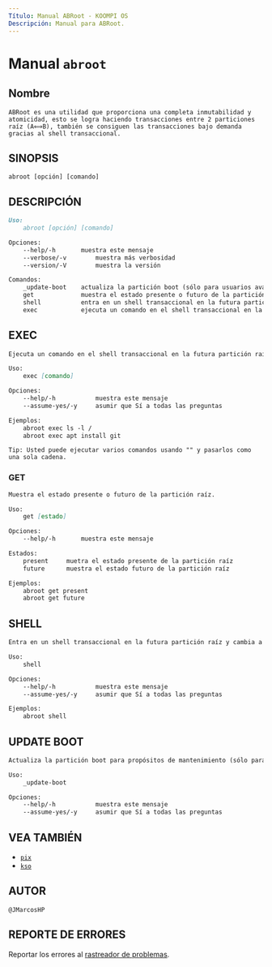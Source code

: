 ```yaml
---
Título: Manual ABRoot - KOOMPI OS
Descripción: Manual para ABRoot.
---
```


# Manual `abroot`

## Nombre

```text
ABRoot es una utilidad que proporciona una completa inmutabilidad y atomicidad, esto se logra haciendo transacciones entre 2 particiones raíz (A⟺B), también se consiguen las transacciones bajo demanda gracias al shell transaccional.
```

## SINOPSIS

```text
abroot [opción] [comando]
```

## DESCRIPCIÓN

```markdown
Uso:
    abroot [opción] [comando]

Opciones:
    --help/-h       muestra este mensaje
    --verbose/-v        muestra más verbosidad
    --version/-V        muestra la versión

Comandos:
    _update-boot    actualiza la partición boot (sólo para usuarios avanzados)
    get             muestra el estado presente o futuro de la partición raíz
    shell           entra en un shell transaccional en la futura partición raíz y cambia a esa partición en el siguiente reinicio
    exec            ejecuta un comando en el shell transaccional en la futura partición raíz y cambia a esa partición en el siguiente reinicio
```

## EXEC

```markdown
Ejecuta un comando en el shell transaccional en la futura partición raíz y cambia a esa partición en el siguiente reinicio.

Uso:
    exec [comando]

Opciones:
    --help/-h           muestra este mensaje
    --assume-yes/-y     asumir que Sí a todas las preguntas

Ejemplos:
    abroot exec ls -l /
    abroot exec apt install git 
```

```text
Tip: Usted puede ejecutar varios comandos usando "" y pasarlos como una sola cadena.
```

### GET

```markdown
Muestra el estado presente o futuro de la partición raíz.

Uso:
    get [estado]

Opciones:
    --help/-h       muestra este mensaje

Estados:
    present     muetra el estado presente de la partición raíz
    future      muestra el estado futuro de la partición raíz

Ejemplos:
    abroot get present
    abroot get future
```

## SHELL

```markdown
Entra en un shell transaccional en la futura partición raíz y cambia a esa partición en el siguiente reinicio.

Uso:
    shell

Opciones:
    --help/-h           muestra este mensaje
    --assume-yes/-y     asumir que Sí a todas las preguntas

Ejemplos:
    abroot shell
```

## UPDATE BOOT

```markdown
Actualiza la partición boot para propósitos de mantenimiento (sólo para usuarios avanzados).

Uso:
    _update-boot

Opciones:
    --help/-h           muestra este mensaje
    --assume-yes/-y     asumir que Sí a todas las preguntas
```

## VEA TAMBIÉN

- [`pix`](/docs/pix)
- [`kso`](/docs/kso)

## AUTOR

```text
@JMarcosHP
```

## REPORTE DE ERRORES

Reportar los errores al [rastreador de problemas](https://github.com/koompi-os/ABRoot/issues).
